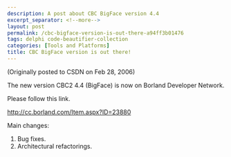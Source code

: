 ```yaml
---
description: A post about CBC BigFace version 4.4
excerpt_separator: <!--more-->
layout: post
permalink: /cbc-bigface-version-is-out-there-a94ff3b01476
tags: delphi code-beautifier-collection
categories: [Tools and Platforms]
title: CBC BigFace version is out there!
---
```

(Originally posted to CSDN on Feb 28, 2006)

The new version CBC2 4.4 (BigFace) is now on Borland Developer Network.
<!--more-->

Please follow this link.

http://cc.borland.com/Item.aspx?ID=23880

Main changes:

1. Bug fixes.
1. Architectural refactorings.
